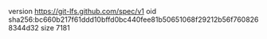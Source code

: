 version https://git-lfs.github.com/spec/v1
oid sha256:bc660b217f61ddd10bffd0bc440fee81b50651068f29212b56f7608268344d32
size 7181
